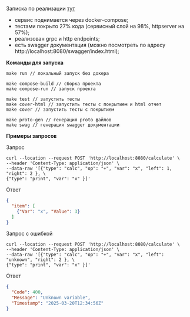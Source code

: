 Записка по реализации [тут](https://github.com/sayanli/calculator/blob/master/note.md)

- сервис поднимается через docker-compose;
- тестами покрыто 27% кода (сервисный слой на 98%, httpserver на 57%);
- реализован grpc и http endpoints;
- есть swagger документация (можно посмотреть по адресу http://localhost:8080/swagger/index.html);


**Команды для запуска**

```
make run // локальный запуск без докера

make compose-build // сборка проекта
make compose-run // запуск проекта

make test // запустить тесты
make cover-html // запустить тесты с покрытием и html отчет
make cover // запустить тесты с покрытием

make proto-gen // генерация proto файлов
make swag // генерация swagger документации
```


**Примеры запросов**

Запрос
```
curl --location --request POST 'http://localhost:8080/calculate' \
--header 'Content-Type: application/json' \
--data-raw '[{"type": "calc", "op": "+", "var": "x", "left": 1, "right": 2 }, \
{"type": "print", "var": "x" }]'
```
Ответ
```json
{
  "item": [
    {"Var": "x", "Value": 3}
  ]
}
```

Запрос с ошибкой

```
curl --location --request POST 'http://localhost:8080/calculate' \
--header 'Content-Type: application/json' \
--data-raw '[{"type": "calc", "op": "+", "var": "x", "left": "unknown", "right": 2 }, \
{"type": "print", "var": "x" }]'
```
Ответ
```json
{
  "Code": 400,
  "Message": "Unknown variable",
  "Timestamp": "2025-03-20T12:34:56Z"
}
```

